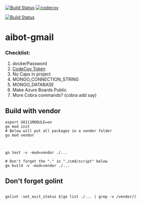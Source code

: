 


[![Build Status](https://travis-ci.org/mchirico/aibot-gmail.svg?branch=master)](https://travis-ci.org/mchirico/aibot-gmail)
[![codecov](https://codecov.io/gh/mchirico/aibot-gmail/branch/master/graph/badge.svg)](https://codecov.io/gh/mchirico/aibot-gmail)

[![Build Status](https://mchirico.visualstudio.com/aibot-gmail/_apis/build/status/mchirico.aibot-gmail?branchName=master)](https://mchirico.visualstudio.com/aibot-gmail/_build/latest?definitionId=9&branchName=master)


# aibot-gmail



### Checklist:

1. dockerPassword
2. [CodeCov Token](https://codecov.io/gh/mchirico)
3. No Caps in project
4. MONGO_CONNECTION_STRING
5. MONGO_DATABASE 
6. Make Azure Boards Public
7. More Cobra commands? (cobra add say)



## Build with vendor
```
export GO111MODULE=on
go mod init
# Below will put all packages in a vendor folder
go mod vendor



go test -v -mod=vendor ./...

# Don't forget the "." in "./cmd/script" below
go build -v -mod=vendor ./...
```


## Don't forget golint

```

golint -set_exit_status $(go list ./... | grep -v /vendor/)

```


